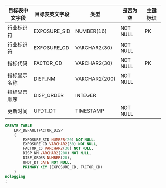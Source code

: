 <!--sec data-title="评级结果代码表" data-id="section0" data-show=true ces-->

| 目标表中文字段 | 目标表英文字段      | 类型            | 是否为空     | 主键标识 |
| ------- | ------------ | ------------- | -------- | ---- |
| 行业标识符   | EXPOSURE_SID | NUMBER(16)    | NOT NULL | PK   |
| 行业标识符   | EXPOSURE_CD  | VARCHAR2(30)  | NOT NULL |      |
| 指标代码    | FACTOR_CD    | VARCHAR2(30)  | NOT NULL | PK   |
| 指标显示名称  | DISP_NM      | VARCHAR2(200) | NOT NULL |      |
| 指标显示顺序  | DISP_ORDER   | INTEGER       |          |      |
| 更新时间    | UPDT_DT      | TIMESTAMP     | NOT NULL |      |

<!--endsec-->

<!--sec data-title="DDL" data-id="section1" data-show=true ces-->
``` sql
CREATE TABLE
    LKP_DEFAULTFACTOR_DISP
    (
        EXPOSURE_SID NUMBER(20) NOT NULL,
        EXPOSURE_CD VARCHAR2(30) NOT NULL,
        FACTOR_CD VARCHAR2(30) NOT NULL,
        DISP_NM VARCHAR2(200) NOT NULL,
        DISP_ORDER NUMBER(20),
        UPDT_DT DATE NOT NULL,
        PRIMARY KEY (EXPOSURE_CD, FACTOR_CD)
    )
nologging
;
```
<!--endsec-->

